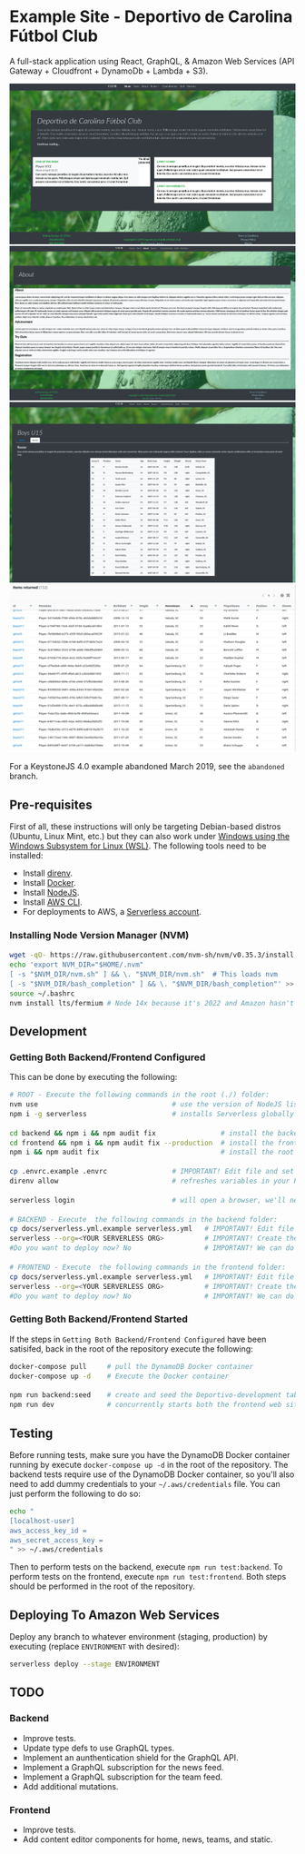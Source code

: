 # Example Site - Deportivo de Carolina Fútbol Club

A full-stack application using React, GraphQL, & Amazon Web Services (API Gateway + Cloudfront + DynamoDb + Lambda + S3).

![text](images/frontend-1.png)
![text](images/frontend-2.png)
![text](images/frontend-3.png)
![text](images/dynamodb-1.png)

For a KeystoneJS 4.0 example abandoned March 2019, see the `abandoned` branch.

## Pre-requisites

First of all, these instructions will only be targeting Debian-based distros (Ubuntu, Linux Mint, etc.) but they can also work under [Windows using the Windows Subsystem for Linux (WSL)](https://docs.microsoft.com/en-us/windows/wsl/about).  The following tools need to be installed:

- Install [direnv](https://direnv.net).
- Install [Docker](https://www.docker.com).
- Install [NodeJS](https://nodejs.org/en/download/).
- Install [AWS CLI](https://docs.aws.amazon.com/cli/latest/userguide/cli-chap-getting-started.html).
- For deployments to AWS, a [Serverless account](https://app.serverless.com/).

### Installing Node Version Manager (NVM)

```bash
wget -qO- https://raw.githubusercontent.com/nvm-sh/nvm/v0.35.3/install.sh | bash
echo 'export NVM_DIR="$HOME/.nvm"
[ -s "$NVM_DIR/nvm.sh" ] && \. "$NVM_DIR/nvm.sh"  # This loads nvm
[ -s "$NVM_DIR/bash_completion" ] && \. "$NVM_DIR/bash_completion"' >> ~/.bashrc
source ~/.bashrc
nvm install lts/fermium # Node 14x because it's 2022 and Amazon hasn't upgraded their framework yet...
```

## Development

### Getting Both Backend/Frontend Configured

This can be done by executing the following:

```bash
# ROOT - Execute the following commands in the root (./) folder:
nvm use                                 # use the version of NodeJS listed in .nvmrc
npm i -g serverless                     # installs Serverless globally to your lts/fermium install

cd backend && npm i && npm audit fix                # install the backend packages listed in package.json
cd frontend && npm i && npm audit fix --production  # install the frontend packages listed in package.json
npm i && npm audit fix                              # install the root packages listed in package.json

cp .envrc.example .envrc                # IMPORTANT! Edit file and set your environment variables in .envrc
direnv allow                            # refreshes variables in your PATH

serverless login                        # will open a browser, we'll need to be logged in for backend/frontend steps

# BACKEND - Execute  the following commands in the backend folder:
cp docs/serverless.yml.example serverless.yml   # IMPORTANT! Edit file and set your Serverless 'org' and your TOKEN_SECRET
serverless --org=<YOUR SERVERLESS ORG>          # IMPORTANT! Create the app/service on Serverless.com. 
#Do you want to deploy now? No                  # IMPORTANT! We can do this later.     

# FRONTEND - Execute  the following commands in the frontend folder:
cp docs/serverless.yml.example serverless.yml   # IMPORTANT! Edit file and set your Serverless 'org' and your REACT_APP_TOKEN_SECRET
serverless --org=<YOUR SERVERLESS ORG>          # IMPORTANT! Create the app/service on Serverless.com.   
#Do you want to deploy now? No                  # IMPORTANT! We can do this later.     
```

### Getting Both Backend/Frontend Started

If the steps in `Getting Both Backend/Frontend Configured` have been satisifed, back in the root of the repository execute the following:

```bash
docker-compose pull     # pull the DynamoDB Docker container
docker-compose up -d    # Execute the Docker container

npm run backend:seed    # create and seed the Deportivo-development table
npm run dev             # concurrently starts both the frontend web site and backend api.
```

## Testing

Before running tests, make sure you have the DynamoDB Docker container running by execute `docker-compose up -d` in the root of the repository.  The backend tests require use of the DynamoDB Docker container, so you'll also need to add dummy credentials to your `~/.aws/credentials` file.  You can just perform the following to do so:

```bash
echo "
[localhost-user]
aws_access_key_id = 
aws_secret_access_key = 
" >> ~/.aws/credentials
```

Then to perform tests on the backend, execute `npm run test:backend`.  To perform tests on the frontend, execute `npm run test:frontend`.  Both steps should be performed in the root of the repository.

## Deploying To Amazon Web Services

Deploy any branch to whatever environment (staging, production) by executing (replace `ENVIRONMENT` with desired):

```bash
serverless deploy --stage ENVIRONMENT
```

## TODO

### Backend

- Improve tests.
- Update type defs to use GraphQL types.
- Implement an aunthentication shield for the GraphQL API.
- Implement a GraphQL subscription for the news feed.
- Implement a GraphQL subscription for the team feed.
- Add additional mutations.

### Frontend

- Improve tests.
- Add content editor components for home, news, teams, and static.
